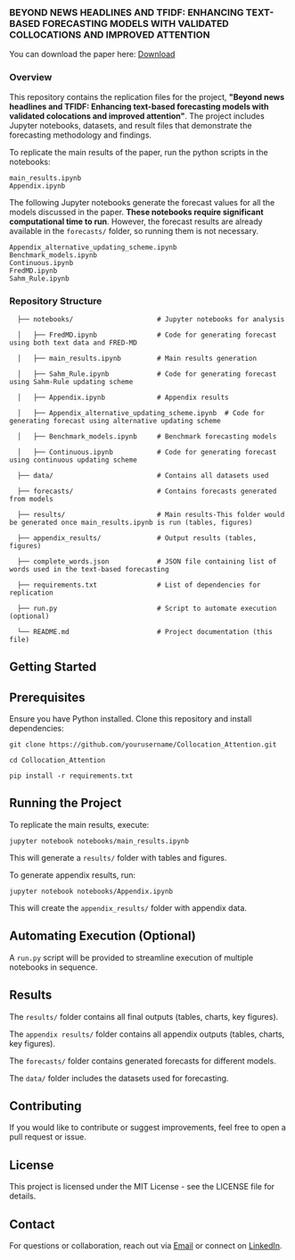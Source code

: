 ### BEYOND NEWS HEADLINES AND TFIDF: ENHANCING TEXT-BASED FORECASTING MODELS WITH VALIDATED COLLOCATIONS AND IMPROVED ATTENTION
You can download the paper here: [Download](https://papers.ssrn.com/sol3/papers.cfm?abstract_id=4822767)

### Overview
This repository contains the replication files for the project, **"Beyond news headlines and TFIDF: Enhancing text-based forecasting models with validated colocations and improved attention"**. The project includes Jupyter notebooks, datasets, and result files that demonstrate the forecasting methodology and findings.

To replicate the main results of the paper, run the python scripts in the notebooks:

    main_results.ipynb
    Appendix.ipynb
The following Jupyter notebooks generate the forecast values for all the models discussed in the paper. **These notebooks require significant computational time to run**. However, the forecast results are already available in the ```forecasts/``` folder, so running them is not necessary.

    Appendix_alternative_updating_scheme.ipynb
    Benchmark_models.ipynb
    Continuous.ipynb
    FredMD.ipynb
    Sahm_Rule.ipynb

### Repository Structure

```\
  ├── notebooks/                     # Jupyter notebooks for analysis

  │   ├── FredMD.ipynb               # Code for generating forecast using both text data and FRED-MD

  │   ├── main_results.ipynb         # Main results generation

  │   ├── Sahm_Rule.ipynb            # Code for generating forecast using Sahm-Rule updating scheme

  │   ├── Appendix.ipynb             # Appendix results

  │   ├── Appendix_alternative_updating_scheme.ipynb  # Code for generating forecast using alternative updating scheme

  │   ├── Benchmark_models.ipynb     # Benchmark forecasting models

  │   ├── Continuous.ipynb           # Code for generating forecast using continuous updating scheme

  ├── data/                          # Contains all datasets used

  ├── forecasts/                     # Contains forecasts generated from models

  ├── results/                       # Main results-This folder would be generated once main_results.ipynb is run (tables, figures)

  ├── appendix_results/              # Output results (tables, figures)

  ├── complete_words.json            # JSON file containing list of words used in the text-based forecasting

  ├── requirements.txt               # List of dependencies for replication

  ├── run.py                         # Script to automate execution (optional)

  └── README.md                      # Project documentation (this file)
```

## Getting Started

## Prerequisites
Ensure you have Python installed. Clone this repository and install dependencies:

```\
git clone https://github.com/yourusername/Collocation_Attention.git

cd Collocation_Attention

pip install -r requirements.txt
```
## Running the Project

To replicate the main results, execute:

    jupyter notebook notebooks/main_results.ipynb

This will generate a ```results/``` folder with tables and figures.

To generate appendix results, run:

    jupyter notebook notebooks/Appendix.ipynb

This will create the ```appendix_results/``` folder with appendix data.

## Automating Execution (Optional)

A ```run.py``` script will be provided to streamline execution of multiple notebooks in sequence.

## Results

  The ```results/``` folder contains all final outputs (tables, charts, key figures).

  The ```appendix results/``` folder contains all appendix outputs (tables, charts, key figures).

  The ```forecasts/``` folder contains generated forecasts for different models.

  The ```data/``` folder includes the datasets used for forecasting.

## Contributing

If you would like to contribute or suggest improvements, feel free to open a pull request or issue.

## License

This project is licensed under the MIT License - see the LICENSE file for details.

## Contact

For questions or collaboration, reach out via [Email](gappau@ymail.com) or connect on [LinkedIn](https://www.linkedin.com/in/gabrielabeyie/).

